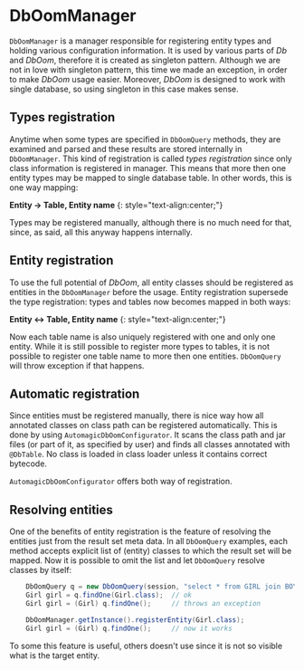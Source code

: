# DbOomManager

`DbOomManager` is a manager responsible for registering entity types and
holding various configuration information. It is used by various parts
of *Db* and *DbOom*, therefore it is created as singleton pattern.
Although we are not in love with singleton pattern, this time we made an
exception, in order to make *DbOom* usage easier. Moreover, *DbOom* is
designed to work with single database, so using singleton in this case
makes sense.

## Types registration

Anytime when some types are specified in `DbOomQuery` methods, they are
examined and parsed and these results are stored internally in
`DbOomManager`. This kind of registration is called _types registration_
since only class information is registered in manager.
This means that more then one entity types may be mapped to single
database table. In other words, this is one way mapping:

**Entity &rarr; Table, Entity name**
{: style="text-align:center;"}

Types may be registered manually, although there is no much need for
that, since, as said, all this anyway happens internally.

## Entity registration

To use the full potential of *DbOom*, all entity classes should be
registered as entities in the `DbOomManager` before the usage. Entity
registration supersede the type registration: types and tables now
becomes mapped in both ways:

**Entity &harr; Table, Entity name**
{: style="text-align:center;"}

Now each table name is also uniquely registered with one and only one
entity. While it is still possible to register more types to tables, it
is not possible to register one table name to more then one entities.
`DbOomQuery` will throw exception if that happens.

## Automatic registration

Since entities must be registered manually, there is nice way how all
annotated classes on class path can be registered automatically. This is
done by using `AutomagicDbOomConfigurator`. It scans the class path and
jar files (or part of it, as specified by user) and finds all classes
annotated with `@DbTable`. No class is loaded in class loader unless it
contains correct bytecode.

`AutomagicDbOomConfigurator` offers both way of registration.

## Resolving entities

One of the benefits of entity registration is the feature of resolving
the entities just from the result set meta data. In all `DbOomQuery`
examples, each method accepts explicit list of (entity) classes to which
the result set will be mapped. Now it is possible to omit the list and
let `DbOomQuery` resolve classes by itself:

~~~~~ java
    DbOomQuery q = new DbOomQuery(session, "select * from GIRL join BOY on... where...");
    Girl girl = q.findOne(Girl.class);  // ok
    Girl girl = (Girl) q.findOne();     // throws an exception

    DbOomManager.getInstance().registerEntity(Girl.class);
    Girl girl = (Girl) q.findOne();     // now it works
~~~~~

To some this feature is useful, others doesn't use since it is not so
visible what is the target entity.

